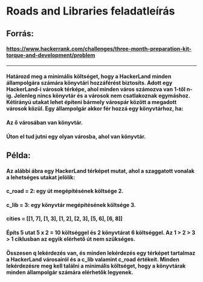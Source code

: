 # Roads and Libraries feladatleírás

## Forrás:
#### https://www.hackerrank.com/challenges/three-month-preparation-kit-torque-and-development/problem
---
#### Határozd meg a minimális költséget, hogy a HackerLand minden állampolgára számára könyvtári hozzáférést biztosíts. Adott egy HackerLand-i városok térképe, ahol minden város számozva van 1-től n-ig. Jelenleg nincs könyvtár és a városok nem csatlakoznak egymáshoz. Kétirányú utakat lehet építeni bármely várospár között a megadott városok közül. Egy állampolgár akkor fér hozzá egy könyvtárhoz, ha:

#### Az ő városában van könyvtár.
#### Úton el tud jutni egy olyan városba, ahol van könyvtár.



## Példa:

#### Az alábbi ábra egy HackerLand térképet mutat, ahol a szaggatott vonalak a lehetséges utakat jelölik:

#### c_road = 2: egy út megépítésének költsége 2.
#### c_lib = 3: egy könyvtár megépítésének költsége 3.
#### cities = [[1, 7], [1, 3], [1, 2], [2, 3], [5, 6], [6, 8]]
#### Építs 5 utat 5 x 2 = 10 költséggel és 2 könyvtárat 6 költséggel. Az 1 > 2 > 3 > 1 ciklusban az egyik elérhető út nem szükséges.

#### Összesen q lekérdezés van, és minden lekérdezés egy térképet tartalmaz a HackerLand városairól és a c_lib valamint c_road értékeit. Minden lekérdezésre meg kell találni a minimális költséget, hogy a könyvtárak minden állampolgár számára elérhetők legyenek.






